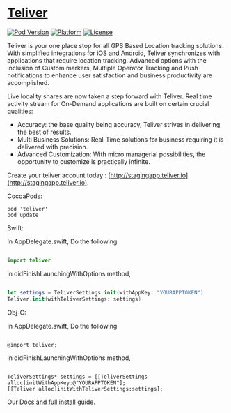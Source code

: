# [Teliver](http://teliver.io)

[![Pod Version](https://img.shields.io/badge/pod-v1.0.0-yellowgreen.svg)](http://cocoadocs.org/docsets/Smooch/)
[![Platform](https://img.shields.io/badge/platform-iOS-brightgreen.svg)](http://cocoadocs.org/docsets/Smooch/)
[![License](https://img.shields.io/badge/License-commercial-orange.svg)](http://smooch.io/terms.html)

Teliver is your one place stop for all GPS Based Location tracking solutions. With simplified integrations for iOS and Android, Teliver synchronizes with applications that require location tracking. Advanced options with the inclusion of Custom markers, Multiple Operator Tracking and Push notifications to enhance user satisfaction and business productivity are accomplished.

Live locality shares are now taken a step forward with Teliver. Real time activity stream for On-Demand applications are built on certain crucial qualities:

- Accuracy: the base quality being accuracy, Teliver strives in delivering the best of results.
- Multi Business Solutions: Real-Time solutions for business requiring it is delivered with precision.
- Advanced Customization: With micro managerial possibilities, the opportunity to customize is practically infinite.

Create your teliver account today : [http://stagingapp.teliver.io](http://stagingapp.teliver.io).

CocoaPods:

    pod 'teliver'
    pod update

Swift:

In AppDelegate.swift, Do the following 

```Swift

import teliver

```
in didFinishLaunchingWithOptions method,

```Swift 

let settings = TeliverSettings.init(withAppKey: "YOURAPPTOKEN")
Teliver.init(withTeliverSettings: settings)

```



Obj-C:

In AppDelegate.swift, Do the following 

```objc

@import teliver;

```

in didFinishLaunchingWithOptions method,

```objc

TeliverSettings* settings = [[TeliverSettings alloc]initWithAppKey:@"YOURAPPTOKEN"];
[[Teliver alloc]initWithTeliverSettings:settings];

```


Our [Docs and full install guide](http://docs.teliver.io).
